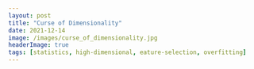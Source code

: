 ```yaml
---
layout: post
title: "Curse of Dimensionality"
date: 2021-12-14
image: /images/curse_of_dimensionality.jpg
headerImage: true
tags: [statistics, high-dimensional, eature-selection, overfitting] 
---
```


